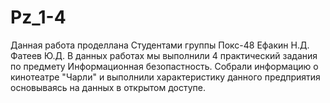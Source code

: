 # Pz_1-4
Данная работа проделлана Студентами группы Покс-48 Ефакин Н.Д. Фатеев Ю.Д. В данных работах мы выполнили 4 практический задания по предмету Информационная безопастность. Собрали информацию о кинотеатре "Чарли" и выполнили характеристику данного предприятия основываясь на данных в открытом доступе.

